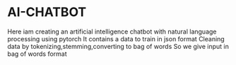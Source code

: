 # AI-CHATBOT
Here iam creating an artificial intelligence chatbot with natural language processing using pytorch
It contains a data to train in json format
Cleaning data by tokenizing,stemming,converting to bag of words
So we give input in bag of words format

